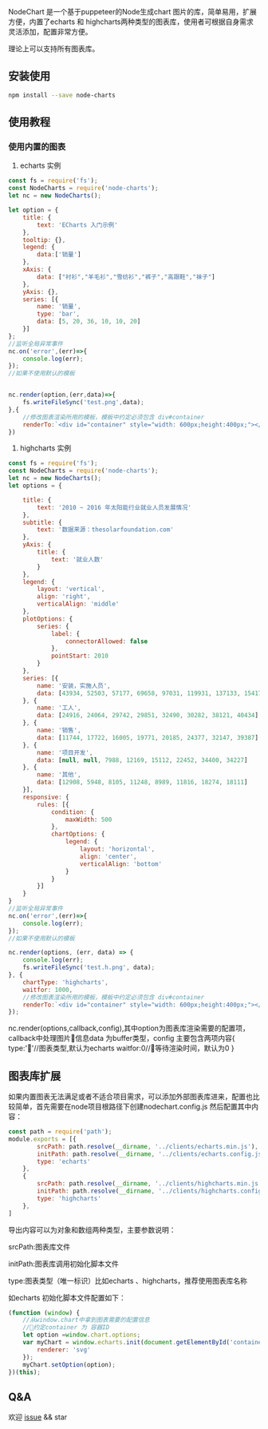 NodeChart 是一个基于puppeteer的Node生成chart 图片的库，简单易用，扩展方便，内置了echarts 和 highcharts两种类型的图表库，使用者可根据自身需求灵活添加，配置非常方便。

理论上可以支持所有图表库。

## 安装使用

```bash
npm install --save node-charts
```

## 使用教程

### 使用内置的图表

1.  echarts 实例

```javascript
const fs = require('fs');
const NodeCharts = require('node-charts');
let nc = new NodeCharts();

let option = {
    title: {
        text: 'ECharts 入门示例'
    },
    tooltip: {},
    legend: {
        data:['销量']
    },
    xAxis: {
        data: ["衬衫","羊毛衫","雪纺衫","裤子","高跟鞋","袜子"]
    },
    yAxis: {},
    series: [{
        name: '销量',
        type: 'bar',
        data: [5, 20, 36, 10, 10, 20]
    }]
};
//监听全局异常事件
nc.on('error',(err)=>{
    console.log(err);
});
//如果不使用默认的模板


nc.render(option,(err,data)=>{
    fs.writeFileSync('test.png',data);
},{
    //修改图表渲染所用的模板，模板中约定必须包含 div#container
    renderTo:`<div id="container" style="width: 600px;height:400px;"></div>`
})

```
1.  highcharts 实例
```javascript
const fs = require('fs');
const NodeCharts = require('node-charts');
let nc = new NodeCharts();
let options = {

    title: {
        text: '2010 ~ 2016 年太阳能行业就业人员发展情况'
    },
    subtitle: {
        text: '数据来源：thesolarfoundation.com'
    },
    yAxis: {
        title: {
            text: '就业人数'
        }
    },
    legend: {
        layout: 'vertical',
        align: 'right',
        verticalAlign: 'middle'
    },
    plotOptions: {
        series: {
            label: {
                connectorAllowed: false
            },
            pointStart: 2010
        }
    },
    series: [{
        name: '安装，实施人员',
        data: [43934, 52503, 57177, 69658, 97031, 119931, 137133, 154175]
    }, {
        name: '工人',
        data: [24916, 24064, 29742, 29851, 32490, 30282, 38121, 40434]
    }, {
        name: '销售',
        data: [11744, 17722, 16005, 19771, 20185, 24377, 32147, 39387]
    }, {
        name: '项目开发',
        data: [null, null, 7988, 12169, 15112, 22452, 34400, 34227]
    }, {
        name: '其他',
        data: [12908, 5948, 8105, 11248, 8989, 11816, 18274, 18111]
    }],
    responsive: {
        rules: [{
            condition: {
                maxWidth: 500
            },
            chartOptions: {
                legend: {
                    layout: 'horizontal',
                    align: 'center',
                    verticalAlign: 'bottom'
                }
            }
        }]
    }
}
//监听全局异常事件
nc.on('error',(err)=>{
    console.log(err);
});
//如果不使用默认的模板

nc.render(options, (err, data) => {
    console.log(err);
    fs.writeFileSync('test.h.png', data);
}, {
    chartType: 'highcharts',
    waitfor: 1000,
    //修改图表渲染所用的模板，模板中约定必须包含 div#container
    renderTo:`<div id="container" style="width: 600px;height:400px;"></div>`
});
```

nc.render(options,callback,config),其中option为图表库渲染需要的配置项，callback中处理图片信息data 为buffer类型，config 主要包含两项内容{
    type:''//图表类型,默认为echarts
    waitfor:0//等待渲染时间，默认为0
}

## 图表库扩展

如果内置图表无法满足或者不适合项目需求，可以添加外部图表库进来，配置也比较简单，首先需要在node项目根路径下创建nodechart.config.js 然后配置其中内容：
```javascript 
const path = require('path');
module.exports = [{
        srcPath: path.resolve(__dirname, '../clients/echarts.min.js'),
        initPath: path.resolve(__dirname, '../clients/echarts.config.js'),
        type: 'echarts'
    },
    {
        srcPath: path.resolve(__dirname, '../clients/highcharts.min.js'),
        initPath: path.resolve(__dirname, '../clients/highcharts.config.js'),
        type: 'highcharts'
    },
]
```

导出内容可以为对象和数组两种类型，主要参数说明：

srcPath:图表库文件

initPath:图表库调用初始化脚本文件

type:图表类型（唯一标识）比如echarts 、highcharts，推荐使用图表库名称

如echarts 初始化脚本文件配置如下：

```javascript   
(function (window) {
    //从window.chart中拿到图表需要的配置信息
    //约定container 为 容器ID
    let option =window.chart.options;
    var myChart = window.echarts.init(document.getElementById('container'), null, {
        renderer: 'svg'
    });
    myChart.setOption(option);
})(this);
```

## Q&A

欢迎 [issue](https://github.com/JerrZhang/node-charts/issues) && star


